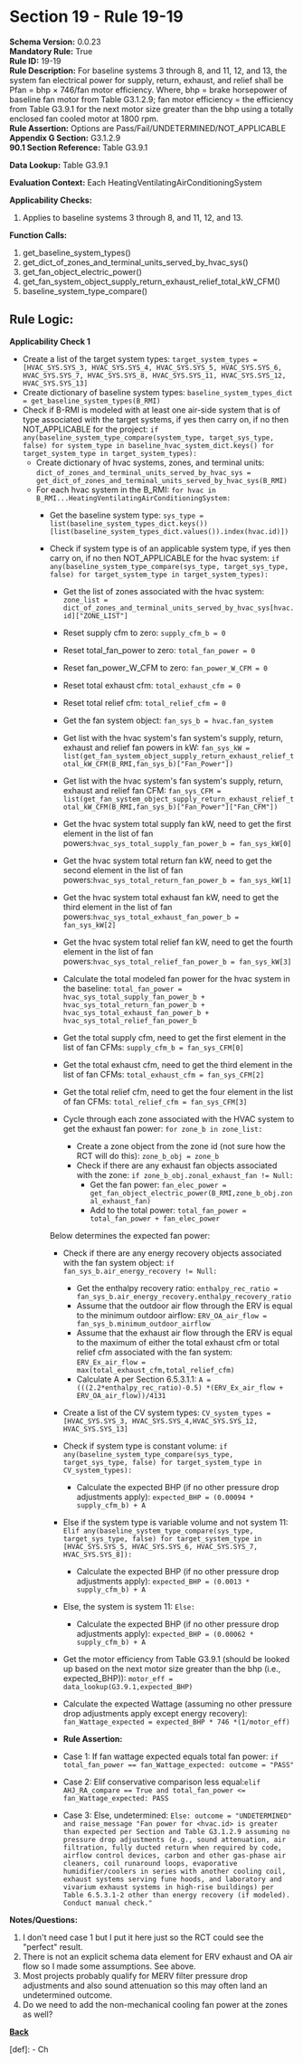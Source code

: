 # Section 19 - Rule 19-19       
**Schema Version:** 0.0.23    
**Mandatory Rule:** True    
**Rule ID:** 19-19     
**Rule Description:** For baseline systems 3 through 8, and 11, 12, and 13, the system fan electrical power for supply, return, exhaust, and relief shall be Pfan = bhp × 746/fan motor efficiency. Where, bhp = brake horsepower of baseline fan motor from Table G3.1.2.9; fan motor efficiency = the efficiency from Table G3.9.1 for the next motor size greater than the bhp using a totally enclosed fan cooled motor at 1800 rpm.      
**Rule Assertion:** Options are Pass/Fail/UNDETERMINED/NOT_APPLICABLE     
**Appendix G Section:** G3.1.2.9          
**90.1 Section Reference:** Table G3.9.1    

**Data Lookup:** Table G3.9.1    

**Evaluation Context:** Each HeatingVentilatingAirConditioningSystem  

**Applicability Checks:** 
1. Applies to baseline systems 3 through 8, and 11, 12, and 13.

**Function Calls:**  
1. get_baseline_system_types()    
2. get_dict_of_zones_and_terminal_units_served_by_hvac_sys()   
3. get_fan_object_electric_power()  
4. get_fan_system_object_supply_return_exhaust_relief_total_kW_CFM()  
5. baseline_system_type_compare()  

## Rule Logic:   
**Applicability Check 1**   
- Create a list of the target system types: `target_system_types = [HVAC_SYS.SYS_3, HVAC_SYS.SYS_4, HVAC_SYS.SYS_5, HVAC_SYS.SYS_6, HVAC_SYS.SYS_7, HVAC_SYS.SYS_8, HVAC_SYS.SYS_11, HVAC_SYS.SYS_12, HVAC_SYS.SYS_13]`  
- Create dictionary of baseline system types: `baseline_system_types_dict = get_baseline_system_types(B_RMI)`  
- Check if B-RMI is modeled with at least one air-side system that is of type associated with the target systems, if yes then carry on, if no then NOT_APPLICABLE for the project: `if any(baseline_system_type_compare(system_type, target_sys_type, false) for system_type in baseline_hvac_system_dict.keys() for target_system_type in target_system_types):`  
    - Create dictionary of hvac systems, zones, and terminal units: `dict_of_zones_and_terminal_units_served_by_hvac_sys = get_dict_of_zones_and_terminal_units_served_by_hvac_sys(B_RMI)`
    - For each hvac system in the B_RMI: `for hvac in B_RMI...HeatingVentilatingAirConditioningSystem:` 
        - Get the baseline system type: `sys_type = list(baseline_system_types_dict.keys())[list(baseline_system_types_dict.values()).index(hvac.id)])`
        - Check if system type is of an applicable system type, if yes then carry on, if no then NOT_APPLICABLE for the hvac system:  `if any(baseline_system_type_compare(sys_type, target_sys_type, false) for target_system_type in target_system_types):`         
            - Get the list of zones associated with the hvac system: `zone_list = dict_of_zones_and_terminal_units_served_by_hvac_sys[hvac.id]["ZONE_LIST"]`  
            - Reset supply cfm to zero: `supply_cfm_b = 0`  
            - Reset total_fan_power to zero: `total_fan_power = 0`   
            - Reset fan_power_W_CFM to zero: `fan_power_W_CFM = 0`    
            - Reset total exhaust cfm: `total_exhaust_cfm = 0`       
            - Reset total relief cfm: `total_relief_cfm = 0`       
            - Get the fan system object:  `fan_sys_b = hvac.fan_system`  
            - Get list with the hvac system's fan system's supply, return, exhaust and relief fan powers in kW: `fan_sys_kW = list(get_fan_system_object_supply_return_exhaust_relief_total_kW_CFM(B_RMI,fan_sys_b)["Fan_Power"])`  
            - Get list with the hvac system's fan system's supply, return, exhaust and relief fan CFM: `fan_sys_CFM = list(get_fan_system_object_supply_return_exhaust_relief_total_kW_CFM(B_RMI,fan_sys_b)["Fan_Power"]["Fan_CFM"])` 
                    
            - Get the hvac system total supply fan kW, need to get the first element in the list of fan powers:`hvac_sys_total_supply_fan_power_b = fan_sys_kW[0]` 
            - Get the hvac system total return fan kW, need to get the second element in the list of fan powers:`hvac_sys_total_return_fan_power_b = fan_sys_kW[1]` 
            - Get the hvac system total exhaust fan kW, need to get the third element in the list of fan powers:`hvac_sys_total_exhaust_fan_power_b = fan_sys_kW[2]` 
            - Get the hvac system total relief fan kW, need to get the fourth element in the list of fan powers:`hvac_sys_total_relief_fan_power_b = fan_sys_kW[3]`     

            - Calculate the total modeled fan power for the hvac system in the baseline: `total_fan_power = hvac_sys_total_supply_fan_power_b + hvac_sys_total_return_fan_power_b + hvac_sys_total_exhaust_fan_power_b + hvac_sys_total_relief_fan_power_b`  
            - Get the total supply cfm, need to get the first element in the list of fan CFMs: `supply_cfm_b = fan_sys_CFM[0]` 
            - Get the total exhaust cfm, need to get the third element in the list of fan CFMs: `total_exhaust_cfm = fan_sys_CFM[2]`   
            - Get the total relief cfm, need to get the four element in the list of fan CFMs: `total_relief_cfm = fan_sys_CFM[3]`  

            - Cycle through each zone associated with the HVAC system to get the exhaust fan power: `for zone_b in zone_list:`  
                - Create a zone object from the zone id (not sure how the RCT will do this): `zone_b_obj = zone_b`  
                - Check if there are any exhaust fan objects associated with the zone: `if zone_b_obj.zonal_exhaust_fan != Null:`  
                    - Get the fan power: `fan_elec_power = get_fan_object_electric_power(B_RMI,zone_b_obj.zonal_exhaust_fan)`    
                    - Add to the total power: `total_fan_power = total_fan_power + fan_elec_power`                    
            
            Below determines the expected fan power:
            - Check if there are any energy recovery objects associated with the fan system object: `if fan_sys_b.air_energy_recovery != Null:` 
                - Get the enthalpy recovery ratio: `enthalpy_rec_ratio = fan_sys_b.air_energy_recovery.enthalpy_recovery_ratio`  
                - Assume that the outdoor air flow through the ERV is equal to the minimum outdoor airflow: `ERV_OA_air_flow = fan_sys_b.minimum_outdoor_airflow`  
                - Assume that the exhaust air flow through the ERV is equal to the maximum of either the total exhaust cfm or total relief cfm associated with the fan system: `ERV_Ex_air_flow = max(total_exhaust_cfm,total_relief_cfm)`  
                - Calculate A per Section 6.5.3.1.1: `A = (((2.2*enthalpy_rec_ratio)-0.5) *(ERV_Ex_air_flow + ERV_OA_air_flow))/4131`  
            
            - Create a list of the CV system types: `CV_system_types = [HVAC_SYS.SYS_3, HVAC_SYS.SYS_4,HVAC_SYS.SYS_12, HVAC_SYS.SYS_13]`  
            - Check if system type is constant volume:  `if any(baseline_system_type_compare(sys_type, target_sys_type, false) for target_system_type in CV_system_types):`     
                - Calculate the expected BHP (if no other pressure drop adjustments apply): `expected_BHP = (0.00094 * supply_cfm_b) + A`  
            - Else if the system type is variable volume and not system 11: `Elif any(baseline_system_type_compare(sys_type, target_sys_type, false) for target_system_type in [HVAC_SYS.SYS_5, HVAC_SYS.SYS_6, HVAC_SYS.SYS_7, HVAC_SYS.SYS_8]): `  
                - Calculate the expected BHP (if no other pressure drop adjustments apply): `expected_BHP = (0.0013 * supply_cfm_b) + A`  
            - Else, the system is system 11: `Else:`  
                - Calculate the expected BHP (if no other pressure drop adjustments apply): `expected_BHP = (0.00062 * supply_cfm_b) + A`  

            - Get the motor efficiency from Table G3.9.1 (should be looked up based on the next motor size greater than the bhp (i.e., expected_BHP)): `motor_eff = data_lookup(G3.9.1,expected_BHP)`  
            - Calculate the expected Wattage (assuming no other pressure drop adjustments apply except energy recovery): `fan_Wattage_expected = expected_BHP * 746 *(1/motor_eff)`  

            - **Rule Assertion:** 
            - Case 1: If fan wattage expected equals total fan power: `if total_fan_power == fan_Wattage_expected: outcome = "PASS"`  
            - Case 2: Elif conservative comparison less equal:`elif AHJ_RA_compare == True and total_fan_power <= fan_Wattage_expected: PASS`
            - Case 3: Else, undetermined: `Else: outcome = "UNDETERMINED" and raise_message "Fan power for <hvac.id> is greater than expected per Section and Table G3.1.2.9 assuming no pressure drop adjustments (e.g., sound attenuation, air filtration, fully ducted return when required by code, airflow control devices, carbon and other gas-phase air cleaners, coil runaround loops, evaporative humidifier/coolers in series with another cooling coil, exhaust systems serving fune hoods, and laboratory and vivarium exhaust systems in high-rise buildings) per Table 6.5.3.1-2 other than energy recovery (if modeled). Conduct manual check."`  

**Notes/Questions:**  
1. I don't need case 1 but I put it here just so the RCT could see the "perfect" result.  
2. There is not an explicit schema data element for ERV exhaust and OA air flow so I made some assumptions. See above.
3. Most projects probably qualify for MERV filter pressure drop adjustments and also sound attenuation so this may often land an undetermined outcome. 
4. Do we need to add the non-mechanical cooling fan power at the zones as well?

**[Back](_toc.md)**

[def]: - Ch